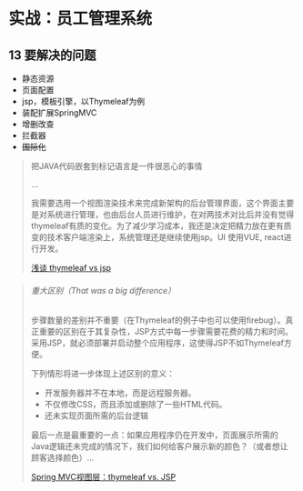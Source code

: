 # 实战：员工管理系统

## 13 要解决的问题

- 静态资源
- 页面配置
- jsp，模板引擎，以Thymeleaf为例
- 装配扩展SpringMVC
- 增删改查
- 拦截器
- ~~国际化~~

> 把JAVA代码嵌套到标记语言是一件很恶心的事情
>
> ...
>
> 我需要选用一个视图渲染技术来完成新架构的后台管理界面，这个界面主要是对系统进行管理，也由后台人员进行维护，在对两技术对比后并没有觉得thymeleaf有质的变化。为了减少学习成本，我还是决定把精力放在更有质变的技术客户端渲染上，系统管理还是继续使用jsp。UI 使用VUE, react进行开发。
>
> [浅谈 thymeleaf vs jsp](https://www.jianshu.com/p/674824fcc7de)



>###### 重大区别（That was a big difference）
>
>步骤数量的差别并不重要（在Thymeleaf的例子中也可以使用firebug）。真正重要的区别在于其复杂性，JSP方式中每一步骤需要花费的精力和时间。采用JSP，就必须部署并启动整个应用程序，这使得JSP不如Thymeleaf方便。
>
>下列情形将进一步体现上述区别的意义：
>
>- 开发服务器并不在本地，而是远程服务器。
>- 不仅修改CSS，而且添加或删除了一些HTML代码。
>- 还未实现页面所需的后台逻辑
>
>最后一点是最重要的一点：如果应用程序仍在开发中，页面展示所需的Java逻辑还未完成的情况下，我们如何给客户展示新的颜色？（或者想让顾客选择颜色）...
>
>[Spring MVC视图层：thymeleaf vs. JSP](https://blog.csdn.net/kingzone_2008/article/details/19034615)